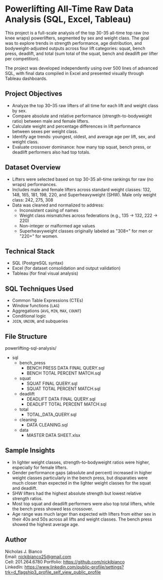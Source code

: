 # Powerlifting All-Time Raw Data Analysis (SQL, Excel, Tableau)

This project is a full-scale analysis of the top 30-35 all-time top raw (no knee wraps) powerlifters, segmented by sex and weight class. The goal was to explore trends in strength performance, age distribution, and bodyweight-adjusted outputs across four lift categories: squat, bench press, deadlift, and total (sum total of the squat, bench and deadlift per lifter per competition).

The project was developed independently using over 500 lines of advanced SQL, with final data compiled in Excel and presented visually through Tableau dashboards.

## Project Objectives

- Analyze the top 30–35 raw lifters of all time for each lift and weight class by sex.
- Compare absolute and relative performance (strength-to-bodyweight ratio) between male and female lifters.
- Calculate weight and percentage differences in lift performance between sexes per weight class.
- Identify age trends: youngest, oldest, and average age per lift, sex, and weight class.
- Evaluate crossover dominance: how many top squat, bench press, or deadlift performers also had top totals.

## Dataset Overview

- Lifters were selected based on top 30-35 all-time rankings for raw (no wraps) performances.
- Includes male and female lifters across standard weight classes: 132, 148, 165, 181, 198, 220, and Superheavyweight (SHW). Male only weight class: 242, 275, 308
- Data was cleaned and normalized to address:
  - Inconsistent casing of names
  - Weight class mismatches across federations (e.g., 135 → 132, 222 → 220)
  - Non-integer or malformed age values
  - Superheavyweight classes originally labeled as "308+" for men or "220+" for women.

## Technical Stack

- SQL (PostgreSQL syntax)
- Excel (for dataset consolidation and output validation)
- Tableau (for final visual analysis)

## SQL Techniques Used

- Common Table Expressions (CTEs)
- Window functions (`LAG`)
- Aggregations (`AVG`, `MIN`, `MAX`, `COUNT`)
- Conditional logic
- `JOIN`, `UNION`, and subqueries

## File Structure

powerlifting-sql-analysis/

- sql
  - bench_press
    - BENCH PRESS DATA FINAL QUERY.sql
    - BENCH TOTAL PERCENT MATCH.sql
  - squat
    - SQUAT FINAL QUERY.sql
    - SQUAT TOTAL PERCENT MATCH.sql
  - deadlift
    - DEADLIFT DATA FINAL QUERY.sql
    - DEADLIFT TOTAL PERCENT MATCH.sql
  - total
    - TOTAL_DATA_QUERY.sql
  - cleaning
    - DATA CLEANING.sql
  - data
    - MASTER DATA SHEET.xlsx

## Sample Insights

- In lighter weight classes, strength-to-bodyweight ratios were higher, especially for female lifters.
- Gender performance gaps (absolute and percent) increased in higher weight classes particularly in the bench press, but disparaties were much closer than expected in the lighter weight classes for the squat and deadlift.
- SHW lifters had the highest absolute strength but lowest relative strength ratios.
- Most top squat and deadlift performers were also top total lifters, while the bench press showed less crossover.
- Age range was much larger than expected with lifters from either sex in their 40s and 50s across all lifts and weight classes. The bench press showed the highest average age.

## Author

Nicholas J. Bianco  
Email: nickjbianco25@gmail.com  
Cell: 201.264.6780
Portfolio: https://github.com/nickjbianco  
LinkedIn: https://www.linkedin.com/public-profile/settings?trk=d_flagship3_profile_self_view_public_profile
